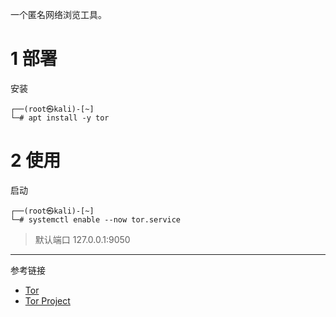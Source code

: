 一个匿名网络浏览工具。

# 1 部署

安装

```shell
┌──(root㉿kali)-[~]
└─# apt install -y tor
```

# 2 使用

启动

```shell
┌──(root㉿kali)-[~]
└─# systemctl enable --now tor.service
```

> 默认端口 127.0.0.1:9050

---

参考链接

- [Tor](https://gitlab.torproject.org/tpo/core/tor)
- [Tor Project](https://www.torproject.org/)

